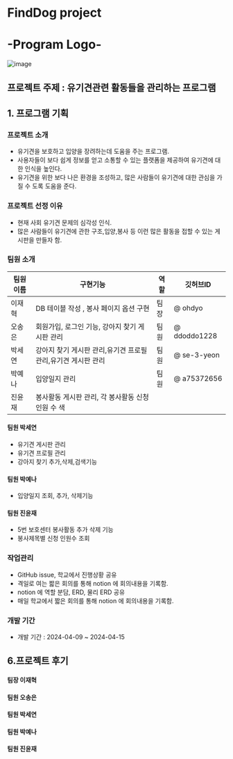 # FindDog project

 # -Program Logo-
  ![image](https://github.com/DBTeamP/DBProject/assets/129252557/0631f090-892e-4e4d-856a-2279dc5a8b9f)


## 프로젝트 주제 : 유기견관련 활동들을 관리하는 프로그램

## 1. 프로그램 기획

 ### 프로젝트 소개
  - 유기견을 보호하고 입양을 장려하는데 도움을 주는 프로그램.  
  - 사용자들이 보다 쉽게 정보를 얻고 소통할 수 있는 플랫폼을 제공하여 유기견에 대한 인식을 높인다.  
  - 유기견을 위한 보다 나은 환경을 조성하고, 많은 사람들이 유기견에 대한 관심을 가질 수 도록 도움을 준다.
 ### 프로젝트 선정 이유
 -  현재 사회 유기견 문제의 심각성 인식.
 -  많은 사람들이 유기견에 관한 구조,입양,봉사 등 이런 많은 활동을 접할 수 있는 게시판을 만들자 함.

 ### 팀원 소개
 
  |팀원이름|구현기능|역할|깃허브ID|
  |----|-----|-----|-----|
  |이재혁| DB 테이블 작성 , 봉사 페이지 옵션 구현  |팀장|@ ohdyo |
  |오송은| 회원가입, 로그인 기능, 강아지 찾기 게시판 관리 |팀원|@ ddoddo1228|
  |박세연| 강아지 찾기 게시판 관리,유기견 프로필 관리,유기견 게시판 관리 |팀원|@ se-3-yeon |
  |박예나| 입양일지 관리 |팀원|@ a75372656|
  |진윤재| 봉사활동 게시판 관리,  각 봉사활동 신청 인원 수 색

#### 팀원 박세연
- 유기견 게시판 관리
- 유기견 프로필 관리
- 강아지 찾기 추가,삭제,검색기능
#### 팀원 박예나
- 입양일지 조회, 추가, 삭제기능 
#### 팀원 진윤재
- 5번 보호센터 봉사활동  추가 삭제 기능
- 봉사제목별 신청 인원수 조회

###  작업관리

- GitHub issue, 학교에서 진행상황 공유
- 격일로 여는 짧은 회의를 통해 notion 에 회의내용을 기록함.
- notion 에 역할 분담, ERD, 물리 ERD 공유
- 매일 학교에서 짧은 회의를 통해 notion 에 회의내용을 기록함.
  
### 개발 기간
-  개발 기간 : 2024-04-09 ~ 2024-04-15
  
## 6.프로젝트 후기

#### 팀장 이재혁

#### 팀원 오송은

#### 팀원 박세연

#### 팀원 박예나

#### 팀원 진윤재




